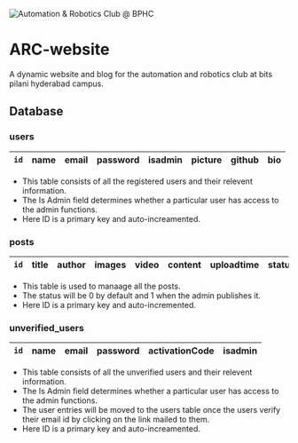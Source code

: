 ![Automation & Robotics Club @ BPHC](http://www.automationandroboticsclub.com/gallery_gen/140f562717e57af5d4fe0e2685b8cfc5_148x139.png "Automation & Robotics Club @ BPHC")

# ARC-website
A dynamic website and blog for the automation and robotics club at bits pilani hyderabad campus.

## Database
### users

`id`|name|email|password|isadmin|picture|github|bio
---|---|---|---|---|---|---|---
+ This table consists of all the registered users and their relevent information.
+ The Is Admin field determines whether  a particular user has access to the admin functions.
+ Here ID is a primary key and auto-increamented.

### posts
`id`|title|author|images|video|content|uploadtime|status
---|---|---|---|---|---|---|---
+ This table is used to manaage all the posts.
+ The status will be 0 by default and 1 when the admin publishes it.
+ Here ID is a primary key and auto-incremented.

### unverified_users
`id`|name|email|password|activationCode|isadmin
---|---|---|---|---|---
+ This table consists of all the unverified users and their relevent information.
+ The Is Admin field determines whether  a particular user has access to the admin functions.
+ The user entries will be moved to the users table once the users verify their email id by clicking on the link mailed to them.
+ Here ID is a primary key and auto-increamented.
